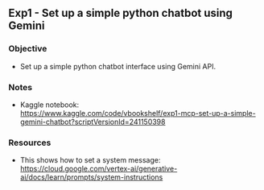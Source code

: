 ## Exp1 - Set up a simple python chatbot using Gemini

### Objective
- Set up a simple python chatbot interface using Gemini API.


### Notes
- Kaggle notebook:<br>
https://www.kaggle.com/code/vbookshelf/exp1-mcp-set-up-a-simple-gemini-chatbot?scriptVersionId=241150398

### Resources
- This shows how to set a system message:<br>
  https://cloud.google.com/vertex-ai/generative-ai/docs/learn/prompts/system-instructions
